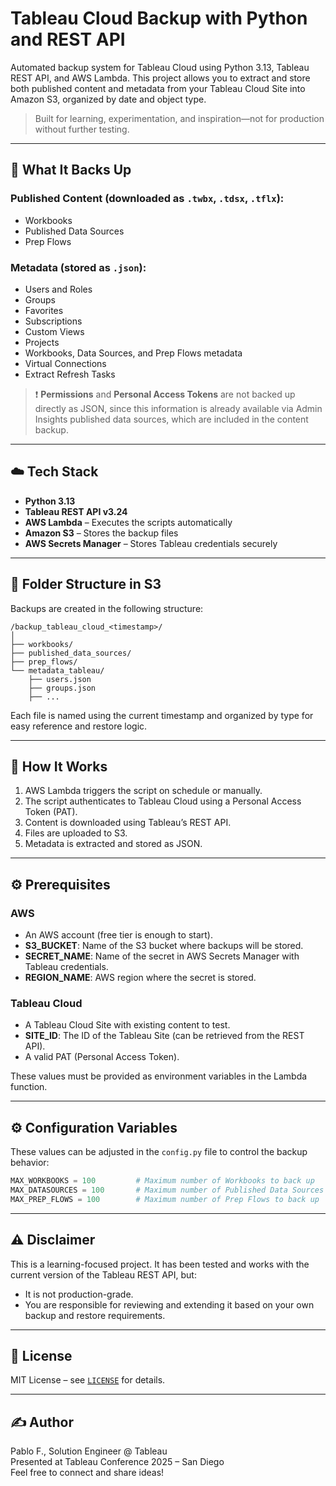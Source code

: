 # Tableau Cloud Backup with Python and REST API

Automated backup system for Tableau Cloud using Python 3.13, Tableau REST API, and AWS Lambda. This project allows you to extract and store both published content and metadata from your Tableau Cloud Site into Amazon S3, organized by date and object type.

> Built for learning, experimentation, and inspiration—not for production without further testing.

---

## 🔧 What It Backs Up

### Published Content (downloaded as `.twbx`, `.tdsx`, `.tflx`):
- Workbooks
- Published Data Sources
- Prep Flows

### Metadata (stored as `.json`):
- Users and Roles  
- Groups  
- Favorites  
- Subscriptions  
- Custom Views  
- Projects  
- Workbooks, Data Sources, and Prep Flows metadata  
- Virtual Connections  
- Extract Refresh Tasks  

> ❗ **Permissions** and **Personal Access Tokens** are not backed up directly as JSON, since this information is already available via Admin Insights published data sources, which are included in the content backup.

---

## ☁️ Tech Stack

- **Python 3.13**
- **Tableau REST API v3.24**
- **AWS Lambda** – Executes the scripts automatically  
- **Amazon S3** – Stores the backup files  
- **AWS Secrets Manager** – Stores Tableau credentials securely  

---

## 📁 Folder Structure in S3

Backups are created in the following structure:

```
/backup_tableau_cloud_<timestamp>/
│
├── workbooks/
├── published_data_sources/
├── prep_flows/
└── metadata_tableau/
    ├── users.json
    ├── groups.json
    ├── ...
```

Each file is named using the current timestamp and organized by type for easy reference and restore logic.

---

## 🚀 How It Works

1. AWS Lambda triggers the script on schedule or manually.  
2. The script authenticates to Tableau Cloud using a Personal Access Token (PAT).  
3. Content is downloaded using Tableau’s REST API.  
4. Files are uploaded to S3.  
5. Metadata is extracted and stored as JSON.

---

## ⚙️ Prerequisites

### AWS
- An AWS account (free tier is enough to start).
- **S3_BUCKET**: Name of the S3 bucket where backups will be stored.
- **SECRET_NAME**: Name of the secret in AWS Secrets Manager with Tableau credentials.
- **REGION_NAME**: AWS region where the secret is stored.

### Tableau Cloud
- A Tableau Cloud Site with existing content to test.
- **SITE_ID**: The ID of the Tableau Site (can be retrieved from the REST API).
- A valid PAT (Personal Access Token).

These values must be provided as environment variables in the Lambda function.

---

## ⚙️ Configuration Variables

These values can be adjusted in the `config.py` file to control the backup behavior:

```python
MAX_WORKBOOKS = 100         # Maximum number of Workbooks to back up
MAX_DATASOURCES = 100       # Maximum number of Published Data Sources to back up
MAX_PREP_FLOWS = 100        # Maximum number of Prep Flows to back up
```

---

## ⚠️ Disclaimer

This is a learning-focused project. It has been tested and works with the current version of the Tableau REST API, but:
- It is not production-grade.
- You are responsible for reviewing and extending it based on your own backup and restore requirements.

---

## 📄 License

MIT License – see [`LICENSE`](./LICENSE) for details.

---

## ✍️ Author

Pablo F., Solution Engineer @ Tableau  
Presented at Tableau Conference 2025 – San Diego  
Feel free to connect and share ideas!
